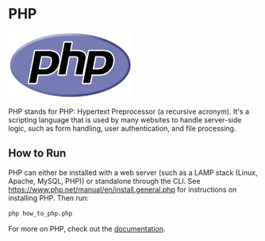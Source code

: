 # PHP

<img src="img-php.png" alt="PHP Logo" width="250">

PHP stands for PHP: Hypertext Preprocessor (a recursive acronym). It's a scripting language that is used by many websites to handle server-side logic, such as form handling, user authentication, and file processing.

## How to Run

PHP can either be installed with a web server (such as a LAMP stack (Linux, Apache, MySQL, PHP)) or standalone through the CLI. See https://www.php.net/manual/en/install.general.php for instructions on installing PHP. Then run:

```bash
php how_to_php.php
```

For more on PHP, check out the [documentation](https://www.php.net/).

